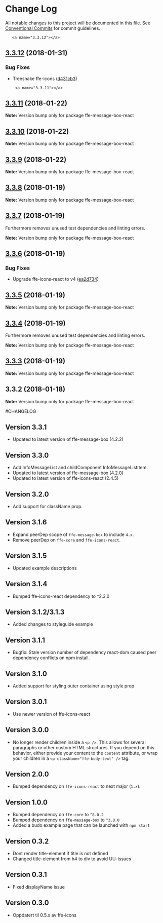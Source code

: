 # Change Log

All notable changes to this project will be documented in this file.
See [Conventional Commits](https://conventionalcommits.org) for commit guidelines.

       <a name="3.3.12"></a>
## [3.3.12](***REMOVED***) (2018-01-31)


### Bug Fixes

* Treeshake ffe-icons ([d431cb3](***REMOVED***))




       <a name="3.3.11"></a>
## [3.3.11](***REMOVED***) (2018-01-22)




**Note:** Version bump only for package ffe-message-box-react

<a name="3.3.10"></a>
## [3.3.10](***REMOVED***) (2018-01-22)




**Note:** Version bump only for package ffe-message-box-react

<a name="3.3.9"></a>
## [3.3.9](***REMOVED***) (2018-01-22)




**Note:** Version bump only for package ffe-message-box-react

<a name="3.3.8"></a>
## [3.3.8](***REMOVED***) (2018-01-19)




**Note:** Version bump only for package ffe-message-box-react

<a name="3.3.7"></a>
## [3.3.7](***REMOVED***) (2018-01-19)

Furthermore removes unused test dependencies and linting errors.


**Note:** Version bump only for package ffe-message-box-react

<a name="3.3.6"></a>
## [3.3.6](***REMOVED***) (2018-01-19)


### Bug Fixes

* Upgrade ffe-icons-react to v4 ([ea2d734](***REMOVED***))




<a name="3.3.5"></a>
## [3.3.5](***REMOVED***) (2018-01-19)




**Note:** Version bump only for package ffe-message-box-react

<a name="3.3.4"></a>
## [3.3.4](***REMOVED***) (2018-01-19)

Furthermore removes unused test dependencies and linting errors.


**Note:** Version bump only for package ffe-message-box-react

<a name="3.3.3"></a>
## [3.3.3](***REMOVED***) (2018-01-19)




**Note:** Version bump only for package ffe-message-box-react

<a name="3.3.2"></a>
## 3.3.2 (2018-01-18)




**Note:** Version bump only for package ffe-message-box-react

#CHANGELOG
## Version 3.3.1
* Updated to latest version of ffe-message-box (4.2.2)

## Version 3.3.0
* Add InfoMessageList and childComponent InfoMessageListItem.
* Updated to latest version of ffe-message-box (4.2.0)
* Updated to latest version of ffe-icons-react (2.4.5)

## Version 3.2.0
* Add support for className prop.

## Version 3.1.6
* Expand peerDep scope of `ffe-message-box` to include `4.x`.
* Remove peerDep on `ffe-core` and `ffe-icons-react`.

## Version 3.1.5
* Updated example descriptions

## Version 3.1.4
* Bumped ffe-icons-react dependency to ^2.3.0

## Version 3.1.2/3.1.3
* Added changes to styleguide example

## Version 3.1.1
* Bugfix: Stale version number of dependency react-dom caused peer dependency conflicts on npm install.

## Version 3.1.0
* Added support for styling outer container using style prop

## Version 3.0.1
* Use newer version of ffe-icons-react

## Version 3.0.0
* No longer render children inside a `<p />`. This allows for several
paragraphs or other custom HTML structures. If you depend on this behavior,
either provide your content to the `content` attribute, or wrap your
children in a `<p className="ffe-body-text" />` tag.

## Version 2.0.0
* Bumped dependency on `ffe-icons-react` to next major (`1.x`).

## Version 1.0.0
* Bumped dependency on `ffe-core` to `^8.0.2`
* Bumped dependency on `ffe-message-box` to `^3.0.0`
* Added a budo example page that can be launched with `npm start`

## Version 0.3.2
* Dont render title-element if title is not defined
* Changed title-element from h4 to div to avoid UU-issues

## Version 0.3.1
* Fixed displayName issue

## Version 0.3.0
* Oppdatert til 0.5.x av ffe-icons
